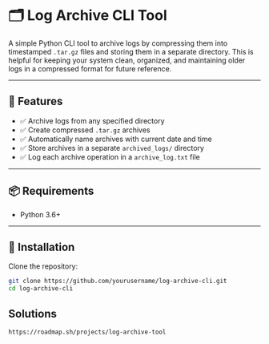 # 🗂️ Log Archive CLI Tool

A simple Python CLI tool to archive logs by compressing them into timestamped `.tar.gz` files and storing them in a separate directory. This is helpful for keeping your system clean, organized, and maintaining older logs in a compressed format for future reference.

---

## 🚀 Features

- ✅ Archive logs from any specified directory
- ✅ Create compressed `.tar.gz` archives
- ✅ Automatically name archives with current date and time
- ✅ Store archives in a separate `archived_logs/` directory
- ✅ Log each archive operation in a `archive_log.txt` file

---

## 📦 Requirements

- Python 3.6+

---

## 🔧 Installation

Clone the repository:

```bash
git clone https://github.com/yourusername/log-archive-cli.git
cd log-archive-cli
```

## Solutions
```
https://roadmap.sh/projects/log-archive-tool
